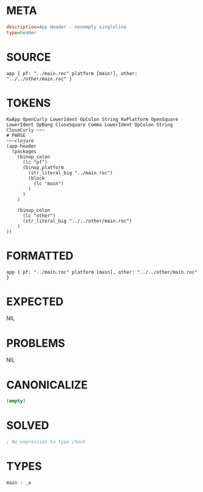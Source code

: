 # META
~~~ini
description=App Header - nonempty singleline
type=header
~~~
# SOURCE
~~~roc
app { pf: "../main.roc" platform [main!], other: "../../other/main.roc" }
~~~
# TOKENS
~~~text
KwApp OpenCurly LowerIdent OpColon String KwPlatform OpenSquare LowerIdent OpBang CloseSquare Comma LowerIdent OpColon String CloseCurly ~~~
# PARSE
~~~clojure
(app-header
  (packages
    (binop_colon
      (lc "pf")
      (binop_platform
        (str_literal_big "../main.roc")
        (block
          (lc "main")
        )
      )
    )

    (binop_colon
      (lc "other")
      (str_literal_big "../../other/main.roc")
    )
))
~~~
# FORMATTED
~~~roc
app { pf: "../main.roc" platform [main], other: "../../other/main.roc" }

~~~
# EXPECTED
NIL
# PROBLEMS
NIL
# CANONICALIZE
~~~clojure
(empty)
~~~
# SOLVED
~~~clojure
; No expression to type check
~~~
# TYPES
~~~roc
main : _a
~~~
